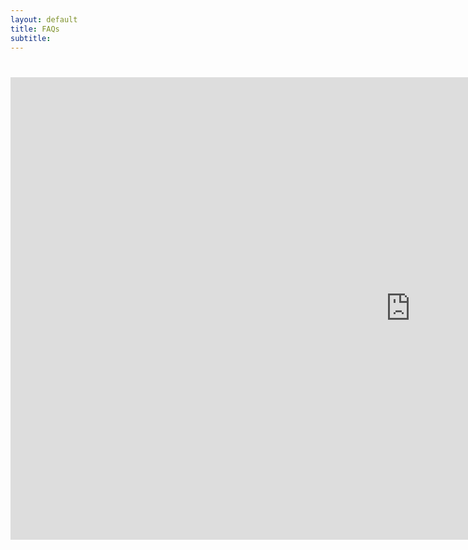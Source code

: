 ```yaml
---
layout: default
title: FAQs
subtitle:
---
```

# <html class="test">

# <iframe frameborder="0" src="https://itch.io/embed-upload/2255663?color=333333" allowfullscreen="" width="1280" height="740"><a href="https://purenukage.itch.io/smart-contract-builder"></a></iframe>

# </html>